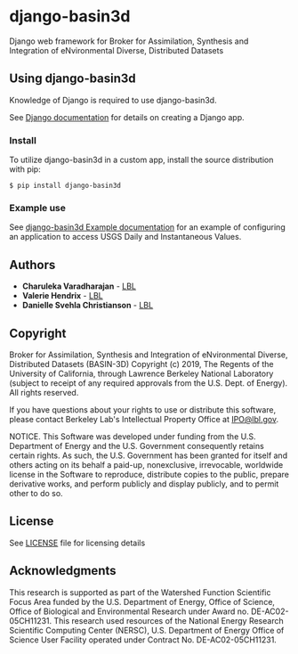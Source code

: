 # django-basin3d
Django web framework for Broker for Assimilation, Synthesis and Integration of eNvironmental Diverse, Distributed Datasets

## Using django-basin3d
Knowledge of Django is required to use django-basin3d.

See [Django documentation](https://docs.djangoproject.com/) for details on creating a Django app.

### Install
To utilize django-basin3d in a custom app, install the source distribution with pip:

    $ pip install django-basin3d
    
### Example use
See [django-basin3d Example documentation](https://basin3d.readthedocs.io/projects/django-basin3d/en/latest/index.html) for an example of configuring an application to access USGS Daily and Instantaneous Values.

## Authors
* **Charuleka Varadharajan** - [LBL](http://eesa.lbl.gov/profiles/charuleka-varadharajan/)
* **Valerie Hendrix**  - [LBL](https://crd.lbl.gov/departments/data-science-and-technology/uss/staff/valerie-hendrix)
* **Danielle Svehla Christianson** - [LBL](https://crd.lbl.gov/departments/data-science-and-technology/uss/staff/danielle-christianson/)

## Copyright
Broker for Assimilation, Synthesis and Integration of eNvironmental Diverse, Distributed Datasets (BASIN-3D) Copyright (c) 2019, The
Regents of the University of California, through Lawrence Berkeley National
Laboratory (subject to receipt of any required approvals from the U.S.
Dept. of Energy).  All rights reserved.

If you have questions about your rights to use or distribute this software,
please contact Berkeley Lab's Intellectual Property Office at
IPO@lbl.gov.

NOTICE.  This Software was developed under funding from the U.S. Department
of Energy and the U.S. Government consequently retains certain rights.  As
such, the U.S. Government has been granted for itself and others acting on
its behalf a paid-up, nonexclusive, irrevocable, worldwide license in the
Software to reproduce, distribute copies to the public, prepare derivative
works, and perform publicly and display publicly, and to permit other to do
so.

## License
See [LICENSE](LICENSE) file for licensing details

## Acknowledgments
This research is supported as part of the Watershed Function Scientific Focus Area funded by the U.S. Department of Energy, Office of Science, Office of Biological and Environmental Research under Award no. DE-AC02-05CH11231. This research used resources of the National Energy Research Scientific Computing Center (NERSC), U.S. Department of Energy Office of Science User Facility operated under Contract No. DE-AC02-05CH11231. 
